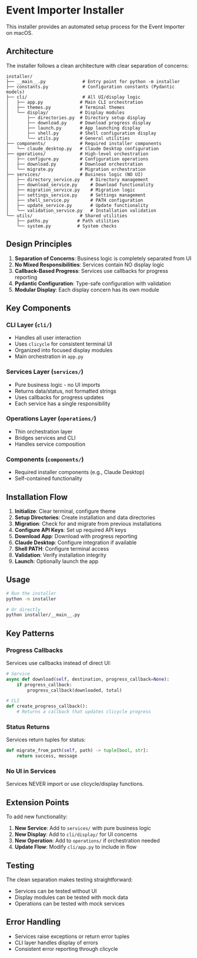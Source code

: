 # Event Importer Installer

This installer provides an automated setup process for the Event Importer on macOS.

## Architecture

The installer follows a clean architecture with clear separation of concerns:

```plaintext
installer/
├── __main__.py              # Entry point for python -m installer
├── constants.py             # Configuration constants (Pydantic models)
├── cli/                     # All UI/display logic
│   ├── app.py              # Main CLI orchestration
│   ├── themes.py           # Terminal themes
│   └── display/            # Display modules
│       ├── directories.py  # Directory setup display
│       ├── download.py     # Download progress display
│       ├── launch.py       # App launching display
│       ├── shell.py        # Shell configuration display
│       └── utils.py        # General utilities
├── components/             # Required installer components
│   └── claude_desktop.py   # Claude Desktop configuration
├── operations/             # High-level orchestration
│   ├── configure.py        # Configuration operations
│   ├── download.py         # Download orchestration
│   └── migrate.py          # Migration orchestration
├── services/               # Business logic (NO UI)
│   ├── directory_service.py    # Directory management
│   ├── download_service.py     # Download functionality
│   ├── migration_service.py    # Migration logic
│   ├── settings_service.py     # Settings management
│   ├── shell_service.py        # PATH configuration
│   ├── update_service.py       # Update functionality
│   └── validation_service.py   # Installation validation
└── utils/                  # Shared utilities
    ├── paths.py           # Path utilities
    └── system.py          # System checks
```

## Design Principles

1. **Separation of Concerns**: Business logic is completely separated from UI
2. **No Mixed Responsibilities**: Services contain NO display logic
3. **Callback-Based Progress**: Services use callbacks for progress reporting
4. **Pydantic Configuration**: Type-safe configuration with validation
5. **Modular Display**: Each display concern has its own module

## Key Components

### CLI Layer (`cli/`)

- Handles all user interaction
- Uses `clicycle` for consistent terminal UI
- Organized into focused display modules
- Main orchestration in `app.py`

### Services Layer (`services/`)

- Pure business logic - no UI imports
- Returns data/status, not formatted strings
- Uses callbacks for progress updates
- Each service has a single responsibility

### Operations Layer (`operations/`)

- Thin orchestration layer
- Bridges services and CLI
- Handles service composition

### Components (`components/`)

- Required installer components (e.g., Claude Desktop)
- Self-contained functionality

## Installation Flow

1. **Initialize**: Clear terminal, configure theme
2. **Setup Directories**: Create installation and data directories
3. **Migration**: Check for and migrate from previous installations
4. **Configure API Keys**: Set up required API keys
5. **Download App**: Download with progress reporting
6. **Claude Desktop**: Configure integration if available
7. **Shell PATH**: Configure terminal access
8. **Validation**: Verify installation integrity
9. **Launch**: Optionally launch the app

## Usage

```bash
# Run the installer
python -m installer

# Or directly
python installer/__main__.py
```

## Key Patterns

### Progress Callbacks

Services use callbacks instead of direct UI:

```python
# Service
async def download(self, destination, progress_callback=None):
    if progress_callback:
        progress_callback(downloaded, total)

# CLI
def create_progress_callback():
    # Returns a callback that updates clicycle progress
```

### Status Returns

Services return tuples for status:

```python
def migrate_from_path(self, path) -> tuple[bool, str]:
    return success, message
```

### No UI in Services

Services NEVER import or use clicycle/display functions.

## Extension Points

To add new functionality:

1. **New Service**: Add to `services/` with pure business logic
2. **New Display**: Add to `cli/display/` for UI concerns
3. **New Operation**: Add to `operations/` if orchestration needed
4. **Update Flow**: Modify `cli/app.py` to include in flow

## Testing

The clean separation makes testing straightforward:

- Services can be tested without UI
- Display modules can be tested with mock data
- Operations can be tested with mock services

## Error Handling

- Services raise exceptions or return error tuples
- CLI layer handles display of errors
- Consistent error reporting through clicycle
